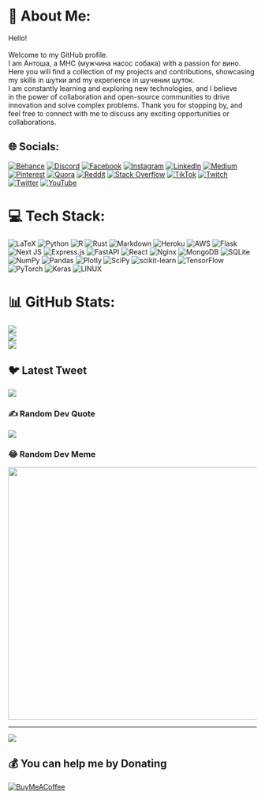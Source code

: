 # 💫 About Me:
Hello! <br><br>Welcome to my GitHub profile. <br>I am Антоша, a МНС (мужчина насос собака) with a passion for вино. <br>Here you will find a collection of my projects and contributions, showcasing <br>my skills in шутки and my experience in шучении шуток. <br>I am constantly learning and exploring new technologies, and I believe <br>in the power of collaboration and open-source communities to drive <br>innovation and solve complex problems. Thank you for stopping by, and <br>feel free to connect with me to discuss any exciting opportunities or <br>collaborations.


## 🌐 Socials:
[![Behance](https://img.shields.io/badge/Behance-1769ff?logo=behance&logoColor=white)](https://behance.net/antonkurnukhin) [![Discord](https://img.shields.io/badge/Discord-%237289DA.svg?logo=discord&logoColor=white)](https://discord.gg/antonkurnukhin) [![Facebook](https://img.shields.io/badge/Facebook-%231877F2.svg?logo=Facebook&logoColor=white)](https://facebook.com/antonkurnukhin) [![Instagram](https://img.shields.io/badge/Instagram-%23E4405F.svg?logo=Instagram&logoColor=white)](https://instagram.com/antonkurnukhin) [![LinkedIn](https://img.shields.io/badge/LinkedIn-%230077B5.svg?logo=linkedin&logoColor=white)](https://linkedin.com/in/antonkurnukhin) [![Medium](https://img.shields.io/badge/Medium-12100E?logo=medium&logoColor=white)](https://medium.com/@antonkurnukhin) [![Pinterest](https://img.shields.io/badge/Pinterest-%23E60023.svg?logo=Pinterest&logoColor=white)](https://pinterest.com/antonkurnukhin) [![Quora](https://img.shields.io/badge/Quora-%23B92B27.svg?logo=Quora&logoColor=white)](https://quora.com/profile/antonkurnukhin) [![Reddit](https://img.shields.io/badge/Reddit-%23FF4500.svg?logo=Reddit&logoColor=white)](https://reddit.com/user/antonkurnukhin) [![Stack Overflow](https://img.shields.io/badge/-Stackoverflow-FE7A16?logo=stack-overflow&logoColor=white)](https://stackoverflow.com/users/antonkurnukhin) [![TikTok](https://img.shields.io/badge/TikTok-%23000000.svg?logo=TikTok&logoColor=white)](https://tiktok.com/@antonkurnukhin) [![Twitch](https://img.shields.io/badge/Twitch-%239146FF.svg?logo=Twitch&logoColor=white)](https://twitch.tv/antonkurnukhin) [![Twitter](https://img.shields.io/badge/Twitter-%231DA1F2.svg?logo=Twitter&logoColor=white)](https://twitter.com/antonkurnukhin) [![YouTube](https://img.shields.io/badge/YouTube-%23FF0000.svg?logo=YouTube&logoColor=white)](https://youtube.com/@antonkurnukhin) 

# 💻 Tech Stack:
![LaTeX](https://img.shields.io/badge/latex-%23008080.svg?style=for-the-badge&logo=latex&logoColor=white) ![Python](https://img.shields.io/badge/python-3670A0?style=for-the-badge&logo=python&logoColor=ffdd54) ![R](https://img.shields.io/badge/r-%23276DC3.svg?style=for-the-badge&logo=r&logoColor=white) ![Rust](https://img.shields.io/badge/rust-%23000000.svg?style=for-the-badge&logo=rust&logoColor=white) ![Markdown](https://img.shields.io/badge/markdown-%23000000.svg?style=for-the-badge&logo=markdown&logoColor=white) ![Heroku](https://img.shields.io/badge/heroku-%23430098.svg?style=for-the-badge&logo=heroku&logoColor=white) ![AWS](https://img.shields.io/badge/AWS-%23FF9900.svg?style=for-the-badge&logo=amazon-aws&logoColor=white) ![Flask](https://img.shields.io/badge/flask-%23000.svg?style=for-the-badge&logo=flask&logoColor=white) ![Next JS](https://img.shields.io/badge/Next-black?style=for-the-badge&logo=next.js&logoColor=white) ![Express.js](https://img.shields.io/badge/express.js-%23404d59.svg?style=for-the-badge&logo=express&logoColor=%2361DAFB) ![FastAPI](https://img.shields.io/badge/FastAPI-005571?style=for-the-badge&logo=fastapi) ![React](https://img.shields.io/badge/react-%2320232a.svg?style=for-the-badge&logo=react&logoColor=%2361DAFB) ![Nginx](https://img.shields.io/badge/nginx-%23009639.svg?style=for-the-badge&logo=nginx&logoColor=white) ![MongoDB](https://img.shields.io/badge/MongoDB-%234ea94b.svg?style=for-the-badge&logo=mongodb&logoColor=white) ![SQLite](https://img.shields.io/badge/sqlite-%2307405e.svg?style=for-the-badge&logo=sqlite&logoColor=white) ![NumPy](https://img.shields.io/badge/numpy-%23013243.svg?style=for-the-badge&logo=numpy&logoColor=white) ![Pandas](https://img.shields.io/badge/pandas-%23150458.svg?style=for-the-badge&logo=pandas&logoColor=white) ![Plotly](https://img.shields.io/badge/Plotly-%233F4F75.svg?style=for-the-badge&logo=plotly&logoColor=white) ![SciPy](https://img.shields.io/badge/SciPy-%230C55A5.svg?style=for-the-badge&logo=scipy&logoColor=%white) ![scikit-learn](https://img.shields.io/badge/scikit--learn-%23F7931E.svg?style=for-the-badge&logo=scikit-learn&logoColor=white) ![TensorFlow](https://img.shields.io/badge/TensorFlow-%23FF6F00.svg?style=for-the-badge&logo=TensorFlow&logoColor=white) ![PyTorch](https://img.shields.io/badge/PyTorch-%23EE4C2C.svg?style=for-the-badge&logo=PyTorch&logoColor=white) ![Keras](https://img.shields.io/badge/Keras-%23D00000.svg?style=for-the-badge&logo=Keras&logoColor=white) ![LINUX](https://img.shields.io/badge/Linux-FCC624?style=for-the-badge&logo=linux&logoColor=black)
# 📊 GitHub Stats:
![](https://github-readme-stats.vercel.app/api?username=antonkurnukhin&theme=dark&hide_border=false&include_all_commits=false&count_private=false)<br/>
![](https://github-readme-streak-stats.herokuapp.com/?user=antonkurnukhin&theme=dark&hide_border=false)<br/>
![](https://github-readme-stats.vercel.app/api/top-langs/?username=antonkurnukhin&theme=dark&hide_border=false&include_all_commits=false&count_private=false&layout=compact)

## 🐦 Latest Tweet
[![](https://gtce.itsvg.in/api?username=antonkurnukhin)](https://github.com/VishwaGauravIn/github-twitter-card-embed)

### ✍️ Random Dev Quote
![](https://quotes-github-readme.vercel.app/api?type=horizontal&theme=radical)

### 😂 Random Dev Meme
<img src="https://rm.up.railway.app/" width="512px"/>

---
[![](https://visitcount.itsvg.in/api?id=antonkurnukhin&icon=2&color=1)](https://visitcount.itsvg.in)

  ## 💰 You can help me by Donating
  [![BuyMeACoffee](https://img.shields.io/badge/Buy%20Me%20a%20Coffee-ffdd00?style=for-the-badge&logo=buy-me-a-coffee&logoColor=black)](https://buymeacoffee.com/https://www.buymeacoffee.com/antonkurnukhin) 

  
<!-- Proudly created with GPRM ( https://gprm.itsvg.in ) -->